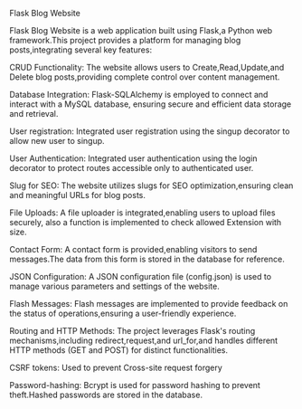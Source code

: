Flask Blog Website

Flask Blog Website is a web application built using Flask,a Python web framework.This project provides a platform for managing blog posts,integrating several key features:

CRUD Functionality: The website allows users to Create,Read,Update,and Delete blog posts,providing complete control over content management.

Database Integration: Flask-SQLAlchemy is employed to connect and interact with a MySQL database, ensuring secure and efficient data storage and retrieval.

User registration: Integrated user registration using the singup decorator to allow new user to singup.

User Authentication: Integrated user authentication using the login decorator to protect routes accessible only to authenticated user.

Slug for SEO: The website utilizes slugs for SEO optimization,ensuring clean and meaningful URLs for blog posts.

File Uploads: A file uploader is integrated,enabling users to upload files securely, also a function is implemented to check allowed Extension with size.

Contact Form: A contact form is provided,enabling visitors to send messages.The data from this form is stored in the database for reference.

JSON Configuration: A JSON configuration file (config.json) is used to manage various parameters and settings of the website.

Flash Messages: Flash messages are implemented to provide feedback on the status of operations,ensuring a user-friendly experience.

Routing and HTTP Methods: The project leverages Flask's routing mechanisms,including redirect,request,and url_for,and handles different HTTP methods (GET and POST) for distinct functionalities.

CSRF tokens: Used to prevent Cross-site request forgery

Password-hashing: Bcrypt is used for password hashing to prevent theft.Hashed passwords are stored in the database.


